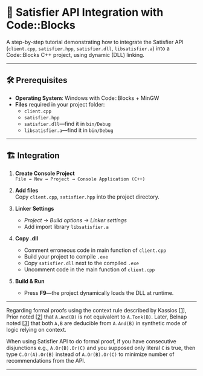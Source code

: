 # 🧩 Satisfier API Integration with Code::Blocks

A step-by-step tutorial demonstrating how to integrate the Satisfier API (`client.cpp`, `satisfier.hpp`, `satisfier.dll`, `libsatisfier.a`) into a Code::Blocks C++ project, using dynamic (DLL) linking.

---

## 🛠 Prerequisites

- **Operating System**: Windows with Code::Blocks + MinGW  
- **Files** required in your project folder:
  - `client.cpp`
  - `satisfier.hpp`
  - `satisfier.dll`—find it in `bin/Debug`
  - `libsatisfier.a`—find it in `bin/Debug`
---

## 🏗️ Integration

1. **Create Console Project**  
   `File → New → Project → Console Application (C++)`

2. **Add files**  
   Copy `client.cpp`, `satisfier.hpp` into the project directory.

3. **Linker Settings**  
   - *Project → Build options → Linker settings*  
   - Add import library `libsatisfier.a`  

5. **Copy .dll**  
   - Comment erroneous code in main function of `client.cpp`
   - Build your project to compile `.exe`
   - Copy `satisfier.dll` next to the compiled `.exe`
   - Uncomment code in the main function of `client.cpp`

6. **Build & Run**  
   - Press **F9**—the project dynamically loads the DLL at runtime.

---

Regarding formal proofs using the context rule described by Kassios [[1]], Prior noted [[2]] that `A.And(B)` is not equivalent to `A.Tonk(B)`. Later, Belnap noted [[3]] that both `A,B` are deducible from `A.And(B)` in synthetic mode of logic relying on context.

[1]: https://github.com/calebnwokocha/satisfier/blob/main/articles/formal_proof-1.pdf
[2]: https://github.com/calebnwokocha/satisfier/blob/main/articles/Prior-RunaboutInferenceTicket-1960.pdf
[3]: https://github.com/calebnwokocha/satisfier/blob/main/articles/Belnap-TonkPlonkPlink-1962.pdf

When using Satisfier API to do formal proof, if you have consecutive disjunctions e.g., `A.Or(B).Or(C)` and you supposed only literal `C` is true, then type `C.Or(A).Or(B)` instead of `A.Or(B).Or(C)` to minimize number of recommendations from the API.

---
